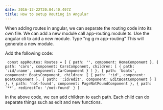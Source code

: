 ```yaml
---
date: 2016-12-22T20:04:40.407Z
title: How to setup Routing in Angular
---
```

When adding routes in angular, we can separate the routing code into its own file.  We can add a new module call app-routing.module.ts.
Use the angular cli to add a new module.  Type "ng g m app-routing"  This will generate a new module.

Add the following code:

` 
const appRoutes: Routes = [
    { path: '', component: HomeComponent },
    { path: 'cars', component: CarsComponent, children:
      [
        { path: ':id/:name', component: CarComponent }
      ]
    },
  {
    path: 'boats', component: BoatsComponent, children:
      [
        { path: ':id', component: BoatComponent },
        { path: ':id/edit', component: EditBoatComponent }
      ] },
    { path: 'not-found', component: PageNotFoundComponent },
    { path: '**', redirectTo: '/not-found' }
] 
`

in the above code, we can add children to each path.  Each child can do separate things such as edit and new functions.
